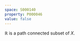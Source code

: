 ```yaml
---
space: S000140
property: P000046
value: false
---
```


$\mathbb R$ is a path connected subset of $X$.

